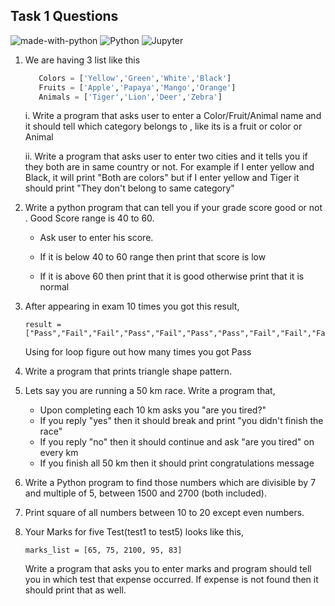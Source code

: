 ## Task 1 Questions
![made-with-python](https://img.shields.io/badge/Made%20with-Python-1f425f.svg)
![Python](https://img.shields.io/badge/-Python-3776AB?logo=Python&logoColor=white)
![Jupyter](https://img.shields.io/badge/Jupyterlab-F37626?logo=Jupyter&logoColor=white)

1. We are having 3 list like this
   ```python
      Colors = ['Yellow','Green','White','Black']
      Fruits = ['Apple','Papaya','Mango','Orange']
      Animals = ['Tiger','Lion','Deer','Zebra']
   ```

   i. Write a program that asks user to enter a Color/Fruit/Animal name and it should tell which category belongs to , like its is a fruit or color or Animal
  
   ii. Write a program that asks user to enter two cities and it tells you if they both are in same country or not. For example if I enter yellow and Black, it will print "Both are colors" but if I enter yellow and Tiger it should print "They don't belong to same category"

2. Write a python program that can tell you if your grade score good or not . Good Score range is 40 to 60.

     - Ask user to enter his score.

     - If it is below 40 to 60 range then print that score is low

     - If it is above 60 then print that it is good otherwise print that it is normal
  
3. After appearing in exam 10 times you got this result,

   ```{python}
   result = ["Pass","Fail","Fail","Pass","Fail","Pass","Pass","Fail","Fail","Fail"]
   ```

   Using for loop figure out how many times you got Pass

4. Write a program that prints triangle shape pattern.

5. Lets say you are running a 50 km race. Write a program that,

    - Upon completing each 10 km asks you "are you tired?"
    - If you reply "yes" then it should break and print "you didn't finish the race"
    - If you reply "no" then it should continue and ask "are you tired" on every km
    - If you finish all 50 km then it should print congratulations message
  
6. Write a Python program to find those numbers which are divisible by 7 and multiple of 5, between 1500 and 2700 (both included).

7. Print square of all numbers between 10 to 20 except even numbers.

8. Your Marks for five Test(test1 to test5) looks like this,

    ```{python}
    marks_list = [65, 75, 2100, 95, 83]
    ```
   Write a program that asks you to enter marks and program   should tell you in which test that expense occurred. If expense is not found then it should print that as well.

